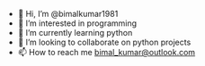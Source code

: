 - 👋 Hi, I’m @bimalkumar1981
- 👀 I’m interested in programming
- 🌱 I’m currently learning python
- 💞️ I’m looking to collaborate on python projects
- 📫 How to reach me bimal_kumar@outlook.com

<!---
bimalkumar1981/bimalkumar1981 is a ✨ special ✨ repository because its `README.md` (this file) appears on your GitHub profile.
You can click the Preview link to take a look at your changes.
--->
